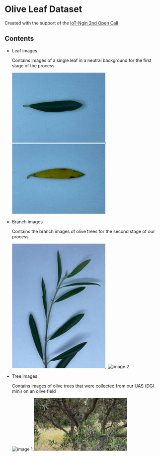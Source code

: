 # Olive Leaf Dataset

Created with the support of the [IoT-Ngin 2nd Open Call](https://iot-ngin.eu/)

## Contents

+ Leaf images

    Contains images of a single leaf in a neutral background for the first stage of the process 


  <img src="https://github.com/SparkWorksnet/olive-leaf-dataset/blob/master/leaf/137.jpg" alt="image 1" style="width:300px;">,<img src="https://github.com/SparkWorksnet/olive-leaf-dataset/blob/master/leaf/147.jpg" alt="image 2" style="width:300px;">
  
+ Branch images

  Contains the branch images of olive trees for the second stage of our process 
  
   <img src="https://github.com/SparkWorksnet/olive-leaf-dataset/blob/master/branch/03.jpg" alt="image 1" style="width:300px;">, <img src="https://github.com/SparkWorksnet/olive-leaf-dataset/blob/master/branch/304.jpg" alt="image 2" style="width:300px;">


+ Tree images

  Contains images of olive trees that were collected from our UAS (DGI mini) on an olive field

   <img src="https://github.com/SparkWorksnet/olive-leaf-dataset/blob/master/tree/71.jpg" alt="image 1" style="width:300px;">,<img src="https://github.com/SparkWorksnet/olive-leaf-dataset/blob/master/tree/37.jpg" alt="image 2" style="width:300px;">
